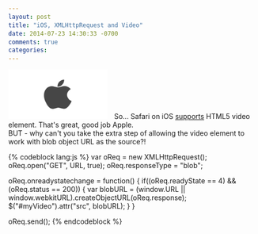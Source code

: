 ```yaml
---
layout: post
title: "iOS, XMLHttpRequest and Video"
date: 2014-07-23 14:30:33 -0700
comments: true
categories: 
---
```


<div style="overflow:auto">
  <img class="float-left" src="/images/posts/apple-logo.png" style="width: 200px; height: 100px; margin-right: 10px">
  So... Safari on iOS <a href="http://caniuse.com/video ">supports</a> HTML5 video element. That's great, good job Apple.
  <br />
  BUT - why can't you take the extra step of allowing the video element to work with blob object URL as the source?!

{% codeblock lang:js %}
  var oReq = new XMLHttpRequest();
  oReq.open("GET", URL, true);
  oReq.responseType = "blob";

  oReq.onreadystatechange = function() {
    if((oReq.readyState == 4) && (oReq.status == 200)) {
      var blobURL = (window.URL || window.webkitURL).createObjectURL(oReq.response);
      $("#myVideo").attr("src", blobURL);
    }
  }

  oReq.send();
{% endcodeblock %}
  
</div>